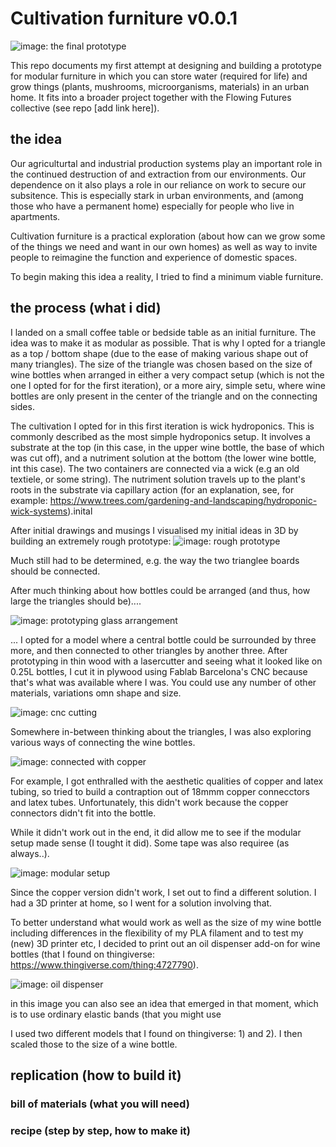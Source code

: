 # Cultivation furniture v0.0.1

![image: the final prototype](wideShotFINAL.JPEG)

This repo documents my first attempt at designing and building a prototype for modular furniture in which you can store water (required for life) and grow things (plants, mushrooms, microorganisms, materials) in an urban home. It fits into a broader project together with the Flowing Futures collective (see repo [add link here]).

## the idea

Our agriculturtal and industrial production systems play an important role in the continued destruction of and extraction from our environments. Our dependence on it also plays a role in our reliance on work to secure our subsitence. This is especially stark in urban environments, and (among those who have a permanent home) especially for people who live in apartments. 

Cultivation furniture is a practical exploration (about how can we grow some of the things we need and want in our own homes) as well as way to invite people to reimagine the function and experience of domestic spaces. 

To begin making this idea a reality, I tried to find a minimum viable furniture.


## the process (what i did)

I landed on a small coffee table or bedside table as an initial furniture. The idea was to make it as modular as possible. That is why I opted for a triangle as a top / bottom shape (due to the ease of making various shape out of many triangles). The size of the triangle was chosen based on the size of wine bottles when arranged in either a very compact setup (which is not the one I opted for for the first iteration), or a more airy, simple setu, where wine bottles are only present in the center of the triangle and on the connecting sides. 

The cultivation I opted for in this first iteration is wick hydroponics. This is commonly described as the most simple hydroponics setup. It involves a substrate at the top (in this case, in the upper wine bottle, the base of which was cut off), and a nutriment solution at the bottom (the lower wine bottle, int this case). The two containers are connected via a wick (e.g an old textiele, or some string). The nutriment solution travels up to the plant's roots in the substrate via capillary action (for an explanation, see, for example: https://www.trees.com/gardening-and-landscaping/hydroponic-wick-systems).inital 

After initial drawings and musings I visualised my initial ideas in 3D by building an extremely rough prototype:
![image: rough prototype](roughPrototype.JPEG)

Much still had to be determined, e.g. the way the two trianglee boards should be connected.

After much thinking about how bottles could be arranged (and thus, how large the triangles should be)....

![image: prototyping glass arrangement](prototypingGlass.JPEG)

... I opted for a model where a central bottle could be surrounded by three more, and then connected to other triangles by another three. After prototyping in thin wood with a lasercutter and seeing what it looked like on 0.25L bottles, I cut it in plywood using Fablab Barcelona's CNC because that's what was available where I was. You could use any number of other materials, variations omn shape and size. 

![image: cnc cutting](cncCutting.gif)

Somewhere in-between thinking about the triangles, I was also exploring various ways of connecting the wine bottles. 

![image: connected with copper](connectedWCopper.JPEG)

For example, I got enthralled with the aesthetic qualities of copper and latex tubing, so tried to build a contraption out of 18mmm copper connecctors and latex tubes. Unfortunately, this didn't work because the copper connectors didn't fit into the bottle.

While it didn't work out in the end, it did allow me to see if the modular setup made sense (I tought it did). Some tape was also requiree (as always..).

![image: modular setup](modularPretty.JPEG)

Since the copper version didn't work, I set out to find a different solution. I had a 3D printer at home, so I went for a solution involving that. 

To better understand what would work as well as the size of my wine bottle including differences in the flexibility of my PLA filament and to test my (new) 3D printer etc, I decided to print out an oil dispenser add-on for wine bottles (that I found on thingiverse: https://www.thingiverse.com/thing:4727790). 

![image: oil dispenser](oilWine.JPEG)

in this image you can also see an idea that emerged in that moment, which is to use ordinary elastic bands (that you might use 

I used two different models that I found on thingiverse: 1) and 2). I then scaled those to the size of a wine bottle.

## replication (how to build it)

### bill of materials (what you will need)

### recipe (step by step, how to make it)

